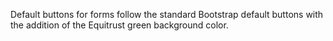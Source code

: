 Default buttons for forms follow the standard Bootstrap default buttons with the addition of the Equitrust green background color.